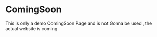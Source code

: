 # ComingSoon
This is only a demo ComingSoon Page and is not Gonna be used , the actual website is coming 
